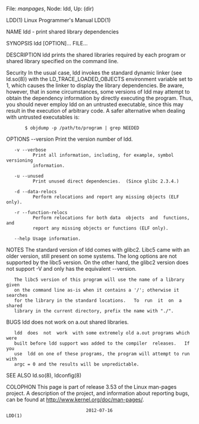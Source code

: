 File: *manpages*,  Node: ldd,  Up: (dir)

LDD(1)                     Linux Programmer's Manual                    LDD(1)



NAME
       ldd - print shared library dependencies

SYNOPSIS
       ldd [OPTION]... FILE...

DESCRIPTION
       ldd  prints  the  shared  libraries  required by each program or shared
       library specified on the command line.

   Security
       In the usual  case,  ldd  invokes  the  standard  dynamic  linker  (see
       ld.so(8))  with the LD_TRACE_LOADED_OBJECTS environment variable set to
       1, which causes the linker to display  the  library  dependencies.   Be
       aware,  however,  that  in some circumstances, some versions of ldd may
       attempt to obtain the dependency information by directly executing  the
       program.  Thus, you should never employ ldd on an untrusted executable,
       since this may result in the execution  of  arbitrary  code.   A  safer
       alternative when dealing with untrusted executables is:

           $ objdump -p /path/to/program | grep NEEDED

OPTIONS
       --version
              Print the version number of ldd.

       -v --verbose
              Print all information, including, for example, symbol versioning
              information.

       -u --unused
              Print unused direct dependencies.  (Since glibc 2.3.4.)

       -d --data-relocs
              Perform relocations and report any missing objects (ELF only).

       -r --function-relocs
              Perform relocations for both data  objects  and  functions,  and
              report any missing objects or functions (ELF only).

       --help Usage information.

NOTES
       The  standard  version  of  ldd  comes with glibc2.  Libc5 came with an
       older version, still present on some systems.  The long options are not
       supported  by the libc5 version.  On the other hand, the glibc2 version
       does not support -V and only has the equivalent --version.

       The libc5 version of this program will use the name of a library  given
       on the command line as-is when it contains a '/'; otherwise it searches
       for the library in the standard locations.   To  run  it  on  a  shared
       library in the current directory, prefix the name with "./".

BUGS
       ldd does not work on a.out shared libraries.

       ldd  does  not  work  with some extremely old a.out programs which were
       built before ldd support was added to the compiler  releases.   If  you
       use  ldd on one of these programs, the program will attempt to run with
       argc = 0 and the results will be unpredictable.

SEE ALSO
       ld.so(8), ldconfig(8)

COLOPHON
       This page is part of release 3.53 of the Linux  man-pages  project.   A
       description  of  the project, and information about reporting bugs, can
       be found at http://www.kernel.org/doc/man-pages/.



                                  2012-07-16                            LDD(1)
